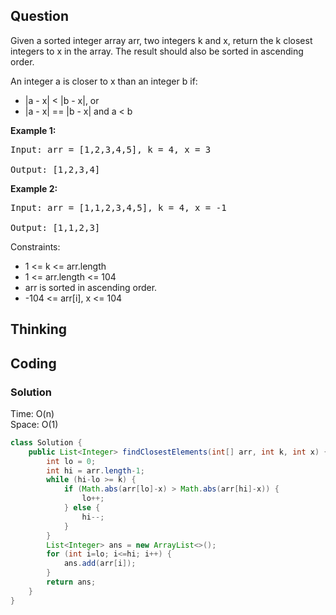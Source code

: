 ## Question
Given a sorted integer array arr, two integers k and x, return the k closest integers to x in the array. The result should also be sorted in ascending order.

An integer a is closer to x than an integer b if:

* |a - x| < |b - x|, or
* |a - x| == |b - x| and a < b


**Example 1:**
<pre>
Input: arr = [1,2,3,4,5], k = 4, x = 3

Output: [1,2,3,4]
</pre>

**Example 2:**
<pre>
Input: arr = [1,1,2,3,4,5], k = 4, x = -1

Output: [1,1,2,3]
</pre>

Constraints:
* 1 <= k <= arr.length
* 1 <= arr.length <= 104
* arr is sorted in ascending order.
* -104 <= arr[i], x <= 104

## Thinking


## Coding
### Solution 
Time: O(n)  
Space: O(1)  
```java
class Solution {
    public List<Integer> findClosestElements(int[] arr, int k, int x) {
        int lo = 0;
        int hi = arr.length-1;
        while (hi-lo >= k) {
            if (Math.abs(arr[lo]-x) > Math.abs(arr[hi]-x)) {
                lo++;
            } else {
                hi--;
            }
        }
        List<Integer> ans = new ArrayList<>();
        for (int i=lo; i<=hi; i++) {
            ans.add(arr[i]);
        }
        return ans;
    }
}
```

